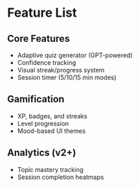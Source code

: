 # Feature List

## Core Features
- Adaptive quiz generator (GPT-powered)
- Confidence tracking
- Visual streak/progress system
- Session timer (5/10/15 min modes)

## Gamification
- XP, badges, and streaks
- Level progression
- Mood-based UI themes

## Analytics (v2+)
- Topic mastery tracking
- Session completion heatmaps
